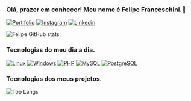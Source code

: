 
### Olá, prazer em conhecer! Meu nome é Felipe Franceschini.🤙

[![Portifolio](https://img.shields.io/badge/website-000000?style=for-the-badge&logo=About.me&logoColor=white)](#)
[![Instagram]( https://img.shields.io/badge/Instagram-E4405F?style=for-the-badge&logo=instagram&logoColor=white)](https://www.instagram.com/b3rt0_20?igsh=MXYxbWk3c3VuamFsdA==)
[![Linkedin](https://img.shields.io/badge/LinkedIn-0077B5?style=for-the-badge&logo=linkedin&logoColor=white)](https://www.linkedin.com/in/felipe-bertoncini-franceschini-b4b839228/)


![Felipe GitHub stats](https://github-readme-stats.vercel.app/api?username=Bert00100&show_icons=true&theme=dark)

### Tecnologias do meu dia a dia.
[![Linux](https://img.shields.io/badge/Ubuntu-E95420?style=for-the-badge&logo=ubuntu&logoColor=white)]()
[![Windows](https://img.shields.io/badge/Windows-0078D6?style=for-the-badge&logo=windows&logoColor=white)]()
[![PHP](https://img.shields.io/badge/PHP-777BB4?style=for-the-badge&logo=php&logoColor=white)]()
[![MySQL](https://img.shields.io/badge/MySQL-00000F?style=for-the-badge&logo=mysql&logoColor=white)]()
[![PostgreSQL](https://img.shields.io/badge/PostgreSQL-316192?style=for-the-badge&logo=postgresql&logoColor=white)]()

### Tecnologias dos meus projetos.

![Top Langs](https://github-readme-stats.vercel.app/api/top-langs/?username=Bert00100&layout=compact)
